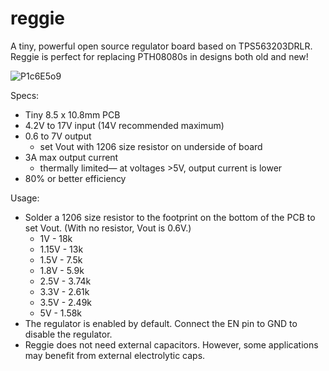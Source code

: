 # reggie

A tiny, powerful open source regulator board based on TPS563203DRLR. Reggie is perfect for replacing PTH08080s in designs both old and new!

![P1c6E5o9](https://github.com/user-attachments/assets/ca140b02-1caa-46df-8dc6-3e58651c6987)

Specs:

- Tiny 8.5 x 10.8mm PCB
- 4.2V to 17V input (14V recommended maximum)
- 0.6 to 7V output
  - set Vout with 1206 size resistor on underside of board
- 3A max output current
  - thermally limited— at voltages &gt;5V, output current is lower
- 80% or better efficiency

Usage:

- Solder a 1206 size resistor to the footprint on the bottom of the PCB to set Vout. (With no resistor, Vout is 0.6V.)
  - 1V - 18k
  - 1.15V - 13k
  - 1.5V - 7.5k
  - 1.8V - 5.9k
  - 2.5V - 3.74k
  - 3.3V - 2.61k
  - 3.5V - 2.49k
  - 5V - 1.58k
- The regulator is enabled by default. Connect the EN pin to GND to disable the regulator.&nbsp;
- Reggie does not need external capacitors. However, some applications may benefit from external electrolytic caps.

